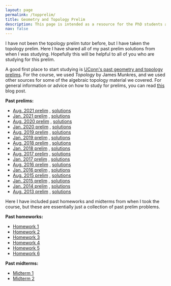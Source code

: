 ```yaml
---
layout: page
permalink: /topprelim/
title: Geometry and Topology Prelim
description: This page is intended as a resource for the PhD students at UConn taking the geometry and topology prelim. 
nav: false
---
```


I have not been the topology prelim tutor before, but I have taken the topology prelim. Here I have shared all of my past prelim solutions from when I was studying. Hopefully this will be helpful to all of you who are studying for this prelim. 

A good first place to start studying is [UConn's past geometry and topology prelims](https://math.uconn.edu/degree-programs/graduate/preliminary-exams/). For the course, we used *Topology* by James Munkres, and we used other sources for some of the algebraic topology material we covered. For general information or advice on how to study for prelims, you can read [this](https://asiminah.github.io/projects/quals/) blog post. 

**Past prelims:**
* [Aug. 2021 prelim](https://math.uconn.edu/wp-content/uploads/sites/3655/2021/10/aug2021geomtop.pdf) , <a href="/assets/pdf/TopPrelim/TopAug2021.pdf" target="_blank">solutions</a>
* [Jan. 2021 prelim](https://math.uconn.edu/wp-content/uploads/sites/3655/2021/05/jan2021geomtop.pdf) , <a href="/assets/pdf/TopPrelim/TopJan2021.pdf" target="_blank">solutions</a>
* [Aug. 2020 prelim](https://math.uconn.edu/wp-content/uploads/sites/3655/2020/11/aug2020geomtop.pdf) , <a href="/assets/pdf/TopPrelim/TopAug2020.pdf" target="_blank">solutions</a>
* [Jan. 2020 prelim](https://math.uconn.edu/wp-content/uploads/sites/3655/2020/05/jan2020geomtop.pdf) , <a href="/assets/pdf/TopPrelim/TopJan2020.pdf" target="_blank">solutions</a>
* [Aug. 2019 prelim](https://math.uconn.edu/wp-content/uploads/sites/3655/2020/11/aug2020geomtop.pdf) , <a href="/assets/pdf/TopPrelim/TopAug2019.pdf" target="_blank">solutions</a>
* [Jan. 2019 prelim](https://math.uconn.edu/wp-content/uploads/sites/3655/2019/07/jan2019geomtop.pdf) , <a href="/assets/pdf/TopPrelim/TopJan2019.pdf" target="_blank">solutions</a>
* [Aug. 2018 prelim](https://math.uconn.edu/wp-content/uploads/sites/3655/2018/12/aug2018geomtop.pdf) , <a href="/assets/pdf/TopPrelim/TopAug2018.pdf" target="_blank">solutions</a>
* [Jan. 2018 prelim](https://math.uconn.edu/wp-content/uploads/sites/3655/2018/12/jan2018geomtop.pdf) , <a href="/assets/pdf/TopPrelim/TopJan2018.pdf" target="_blank">solutions</a>
* [Aug. 2017 prelim](https://math.uconn.edu/wp-content/uploads/sites/3655/2018/12/aug2017geomtop.pdf) , <a href="/assets/pdf/TopPrelim/TopAug2017.pdf" target="_blank">solutions</a>
* [Jan. 2017 prelim](https://math.uconn.edu/wp-content/uploads/sites/3655/2018/12/jan2017geomtop.pdf) , <a href="/assets/pdf/TopPrelim/TopJan2017.pdf" target="_blank">solutions</a>
* [Aug. 2016 prelim](https://math.uconn.edu/wp-content/uploads/sites/3655/2018/12/aug2016geomtop.pdf) , <a href="/assets/pdf/TopPrelim/TopAug2016.pdf" target="_blank">solutions</a>
* [Jan. 2016 prelim](https://math.uconn.edu/wp-content/uploads/sites/3655/2018/12/jan2016geomtop.pdf) , <a href="/assets/pdf/TopPrelim/TopJan2016.pdf" target="_blank">solutions</a>
* [Aug. 2015 prelim](https://math.uconn.edu/wp-content/uploads/sites/3655/2018/12/aug2015geomtop.pdf) , <a href="/assets/pdf/TopPrelim/TopAug2015.pdf" target="_blank">solutions</a>
* [Jan. 2015 prelim](https://math.uconn.edu/wp-content/uploads/sites/3655/2018/12/jan2015geomtop.pdf) , <a href="/assets/pdf/TopPrelim/TopJan2015.pdf" target="_blank">solutions</a>
* [Jan. 2014 prelim](https://math.uconn.edu/wp-content/uploads/sites/3655/2018/12/jan2014geomtop.pdf) , <a href="/assets/pdf/TopPrelim/TopJan2014.pdf" target="_blank">solutions</a>
* [Aug. 2013 prelim](https://math.uconn.edu/wp-content/uploads/sites/3655/2018/12/aug2013geomtop.pdf) , <a href="/assets/pdf/TopPrelim/TopAug2013.pdf" target="_blank">solutions</a>

Here I have included past homeworks and midterms from when I took the course, but these are essentially just a collection of past prelim problems. 

**Past homeworks:**
* <a href="/assets/pdf/TopPrelim/TopHW1.pdf" target="_blank">Homework 1</a>
* <a href="/assets/pdf/TopPrelim/TopHW2.pdf" target="_blank">Homework 2</a>
* <a href="/assets/pdf/TopPrelim/TopHW3.pdf" target="_blank">Homework 3</a>
* <a href="/assets/pdf/TopPrelim/TopHW4.pdf" target="_blank">Homework 4</a>
* <a href="/assets/pdf/TopPrelim/TopHW5.pdf" target="_blank">Homework 5</a>
* <a href="/assets/pdf/TopPrelim/TopHW6.pdf" target="_blank">Homework 6</a>

**Past midterms:**
* <a href="/assets/pdf/TopPrelim/TopMidterm1.pdf" target="_blank">Midterm 1</a>
* <a href="/assets/pdf/TopPrelim/TopMidterm2.pdf" target="_blank">Midterm 2</a>

<!--
<a href="/assets/pdf/HamakiotesCV.pdf" target="_blank">Open PDF to see all Pages</a>
-->
